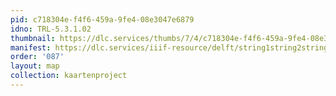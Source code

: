 ```yaml
---
pid: c718304e-f4f6-459a-9fe4-08e3047e6879
idno: TRL-5.3.1.02
thumbnail: https://dlc.services/thumbs/7/4/c718304e-f4f6-459a-9fe4-08e3047e6879/full/400,339/0/default.jpg
manifest: https://dlc.services/iiif-resource/delft/string1string2string3/kaartenproject-2007/TRL-5.3.1.02
order: '087'
layout: map
collection: kaartenproject
---
```

